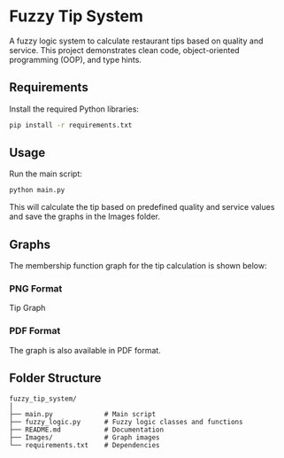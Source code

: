 # Fuzzy Tip System

A fuzzy logic system to calculate restaurant tips based on quality and service. This project demonstrates clean code, object-oriented programming (OOP), and type hints.

## Requirements

Install the required Python libraries:

```bash
pip install -r requirements.txt
```
## Usage

Run the main script:

```bash
python main.py
```

This will calculate the tip based on predefined quality and service values and save the graphs in the Images folder.
## Graphs

The membership function graph for the tip calculation is shown below:
### PNG Format

Tip Graph
### PDF Format

The graph is also available in PDF format.
## Folder Structure

```
fuzzy_tip_system/
│
├── main.py             # Main script
├── fuzzy_logic.py      # Fuzzy logic classes and functions
├── README.md           # Documentation
├── Images/             # Graph images
└── requirements.txt    # Dependencies
```
